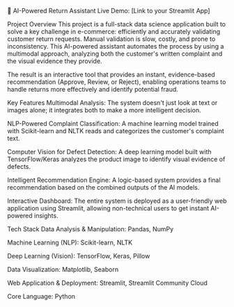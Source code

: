 🤖 AI-Powered Return Assistant
Live Demo: [Link to your Streamlit App]

Project Overview
This project is a full-stack data science application built to solve a key challenge in e-commerce: efficiently and accurately validating customer return requests. Manual validation is slow, costly, and prone to inconsistency. This AI-powered assistant automates the process by using a multimodal approach, analyzing both the customer's written complaint and the visual evidence they provide.

The result is an interactive tool that provides an instant, evidence-based recommendation (Approve, Review, or Reject), enabling operations teams to handle returns more effectively and identify potential fraud.

Key Features
Multimodal Analysis: The system doesn't just look at text or images alone; it integrates both to make a more intelligent decision.

NLP-Powered Complaint Classification: A machine learning model trained with Scikit-learn and NLTK reads and categorizes the customer's complaint text.

Computer Vision for Defect Detection: A deep learning model built with TensorFlow/Keras analyzes the product image to identify visual evidence of defects.

Intelligent Recommendation Engine: A logic-based system provides a final recommendation based on the combined outputs of the AI models.

Interactive Dashboard: The entire system is deployed as a user-friendly web application using Streamlit, allowing non-technical users to get instant AI-powered insights.

Tech Stack
Data Analysis & Manipulation: Pandas, NumPy

Machine Learning (NLP): Scikit-learn, NLTK

Deep Learning (Vision): TensorFlow, Keras, Pillow

Data Visualization: Matplotlib, Seaborn

Web Application & Deployment: Streamlit, Streamlit Community Cloud

Core Language: Python